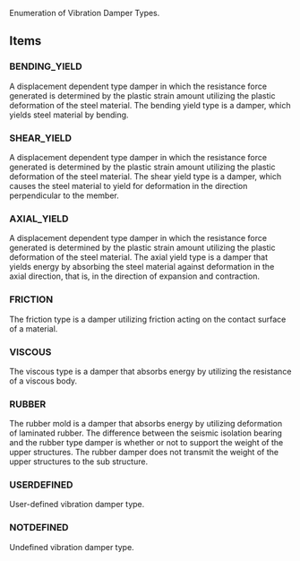 Enumeration of Vibration Damper Types.

<!-- end of short definition -->


## Items

### BENDING_YIELD
A displacement dependent type damper in which the resistance force generated is determined by the plastic strain amount utilizing the plastic deformation of the steel material. The bending yield type is a damper, which yields steel material by bending.

### SHEAR_YIELD
A displacement dependent type damper in which the resistance force generated is determined by the plastic strain amount utilizing the plastic deformation of the steel material. The shear yield type is a damper, which causes the steel material to yield for deformation in the direction perpendicular to the member.

### AXIAL_YIELD
A displacement dependent type damper in which the resistance force generated is determined by the plastic strain amount utilizing the plastic deformation of the steel material. The axial yield type is a damper that yields energy by absorbing the steel material against deformation in the axial direction, that is, in the direction of expansion and contraction.

### FRICTION
The friction type is a damper utilizing friction acting on the contact surface of a material.

### VISCOUS
The viscous type is a damper that absorbs energy by utilizing the resistance of a viscous body.

### RUBBER
The rubber mold is a damper that absorbs energy by utilizing deformation of laminated rubber. The difference between the seismic isolation bearing and the rubber type damper is whether or not to support the weight of the upper structures. The rubber damper does not transmit the weight of the upper structures to the sub structure.

### USERDEFINED
User-defined vibration damper type.

### NOTDEFINED
Undefined vibration damper type.
